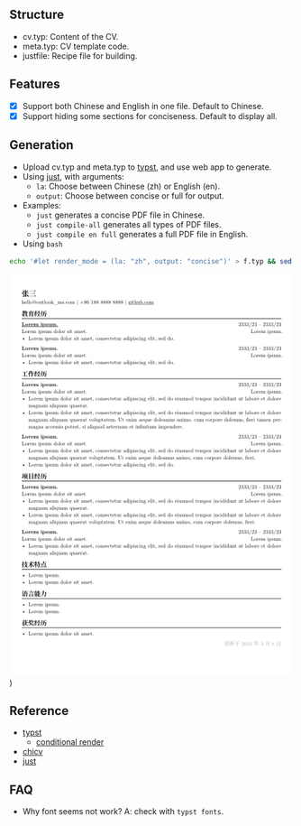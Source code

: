 ## Structure

- cv.typ: Content of the CV.
- meta.typ: CV template code.
- justfile: Recipe file for building.

## Features

- [x] Support both Chinese and English in one file. Default to Chinese.
- [x] Support hiding some sections for conciseness. Default to display all.

## Generation

- Upload cv.typ and meta.typ to [typst](https://typst.app/), and use web app to generate.
- Using [just](https://github.com/casey/just), with arguments:
  - `la`: Choose between Chinese (zh) or English (en).
  - `output`: Choose between concise or full for output.
- Examples:
  - `just` generates a concise PDF file in Chinese.
  - `just compile-all` generates all types of PDF files.
  - `just compile en full` generates a full PDF file in English.
- Using `bash`

```bash
echo '#let render_mode = (la: "zh", output: "concise")' > f.typ && sed 1d cv.typ >> f.typ && typst compile f.typ cv.pdf && rm f.typ
```

![cv.png](cv.png))

## Reference

- [typst](https://typst.app/docs/)
  - [conditional render](https://typst.app/docs/reference/scripting/#conditionals)
- [chicv](https://github.com/skyzh/chicv)
- [just](https://just.systems/man/zh/)

## FAQ

- Why font seems not work? A: check with `typst fonts`. 
